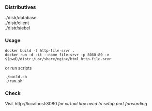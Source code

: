 ### Distributives
./distr/database  
./distr/client  
./distr/siebel  

### Usage
```
docker build -t http-file-srvr .
docker run -d -it --name file-srvr -p 8080:80 -v $(pwd)/distr:/usr/share/nginx/html http-file-srvr
```
or run scripts
```
./build.sh
./run.sh
```

### Check
Visit http://localhost:8080
_for virtual box need to setup port forwarding_
